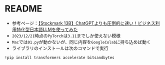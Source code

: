 # README

- 参考ページ：[【Stockmark 13B】ChatGPTよりも圧倒的に速い！ビジネス利用特化型日本語LLMを使ってみた](https://weel.co.jp/media/stockmark-13b#index_id2)
- `2023/12/21`時点の`PyTorch`は`3.11`までしか使えない模様
- `Mac`では`01.py`が動かないが、同じ内容を`GoogleColab`に持ち込めば動く
- ライブラリのインストールは次のコマンドで実行

```shell
!pip install transformers accelerate bitsandbytes
```
